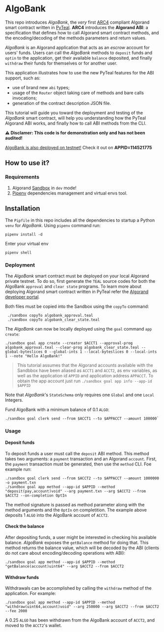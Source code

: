 # AlgoBank
This repo introduces _AlgoBank_, the _very_ first [ARC4](https://github.com/algorandfoundation/ARCs/blob/main/ARCs/arc-0004.md) compliant Algorand smart contract written in [PyTeal](https://github.com/algorand/pyteal). __ARC4__ introduces the __Algorand ABI__: a specification that defines how to call Algorand smart contract methods, and the encoding/decoding of the methods parameters and return values.

_AlgoBank_ is an Algorand application that acts as an _escrow_ account for users' funds. Users can call the _AlgoBank_ methods to `deposit` funds and `optin` to the application, get their available `balance` deposited, and finally `withdraw` their funds for themselves or for another user.

This application illustrates how to use the new PyTeal features for the ABI support, such as:

- use of brand new `abi` types;
- usage of the `Router` object taking care of methods and bare calls invocations;
- generation of the contract description JSON file.

This tutorial will guide you toward the deployment and testing of the _AlgoBank_ smart contract, will help you understanding how the PyTeal Algorand ABI works, and finally how to call ABI methods from the CLI.

**⚠️ Disclamer: This code is for demonstration only and has not been audited!**

[AlgoBank is also deployed on testnet!](https://testnet.algoexplorer.io/application/114521775) Check it out on __APPID=114521775__

## How to use it?

### Requirements

1. Algorand [Sandbox](https://github.com/algorand/sandbox) in `dev` mode!
2. [Pipenv](https://pipenv.pypa.io/en/latest/) dependencies management and virtual envs tool.

## Installation

The `Pipfile` in this repo includes all the dependencies to startup a Python `venv` for _AlgoBank_. Using `pipenv` command run:

    pipenv install -d

Enter your virtual env

    pipenv shell

### Deployment

The _AlgoBank_ smart contract must be deployed on your local Algorand private testnet. To do so, first generate the `TEAL` source codes for both the AlgoBank `approval` and `clear state` programs. To learn more about deploying Algorand smart contract written in PyTeal refer the [Algorand developer portal](https://developer.algorand.org/docs/get-details/dapps/pyteal/).

Both files must be copied into the Sandbox using the `copyTo` command:

     ./sandbox copyTo algobank_approval.teal
     ./sandbox copyTo algobank_clear_state.teal

The _AlgoBank_ can now be locally deployed using the `goal` command `app create`:

    ./sandbox goal app create --creator $ACCT1 --approval-prog algobank_approval.teal --clear-prog algobank_clear_state.teal --global-byteslices 0 --global-ints 1 --local-byteslices 0 --local-ints 1 --note "Hello AlgoBank!"

> This tutorial assumes that the Algorand accounts available with the Sandbbox have been aliased as `ACCT1` and `ACCT2`, as env variables, as well as the application id `APPID` and application address `APPACCT`. To obtain the app account just run `./sandbox goal app info --app-id $APPID`

Note that _AlgoBank_'s `StateSchema` only requires one `Global` and one `Local` Integers.

Fund AlgoBank with a minimum balance of 0.1 `ALGO`:

    ./sandbox goal clerk send --from $ACCT1 --to $APPACCT --amount 100000`

### Usage

#### Deposit funds

To deposit funds a user must call the `deposit` ABI method. This method takes two arguments: a `payment` transaction and an Algorand `account`. First, the `payment` transaction must be generated, then use the `method` CLI. Foe example run:

    ./sandbox goal clerk send --from $ACCT2 --to $APPACCT --amount 1000000 -o payment.txn
    ./sandbox goal app method --app-id $APPID --method "deposit(pay,account)void" --arg payment.txn --arg $ACCT2 --from $ACCT2 --on-completion OptIn

The method signature is passed as method parameter along with the method arguments and the `OptIn` on completition. The example above deposits 1 `ALGO` into the AlgoBank account of `ACCT2`.

#### Check the balance

After depositing funds, a user might be interested in checking his available balance. _AlgoBank_ exposes the `getBalance` method for doing that. This method returns the balance value, which will be decoded by the ABI (clients do not care about encoding/decoding operations with ABI):

    ./sandbox goal app method --app-id $APPID --method "getBalance(account)uint64" --arg $ACCT2 --from $ACCT2

#### Withdraw funds

Withdrawals can be accomplished by calling the `withdraw` method of the application. For example:

    ./sandbox goal app method --app-id $APPID --method "withdraw(uint64,account)void" --arg 250000 --arg $ACCT2 --from $ACCT2 --fee 2000

A 0.25 `ALGO` has been withdrawn from the AlgoBank account of `ACCT2`, and moved to the `ACCT2`'s wallet.
